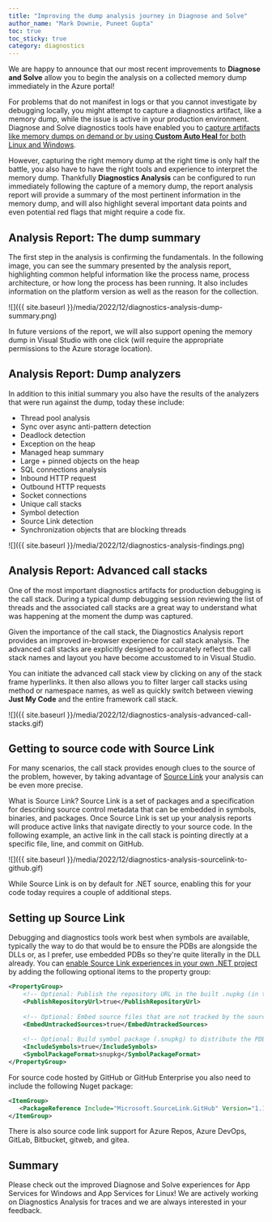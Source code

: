 ```yaml
---
title: "Improving the dump analysis journey in Diagnose and Solve"
author_name: "Mark Downie, Puneet Gupta"
toc: true
toc_sticky: true
category: diagnostics
---
```


We are happy to announce that our most recent improvements to **Diagnose and Solve** allow you to begin the analysis on a collected memory dump immediately in the Azure portal!

For problems that do not manifest in logs or that you cannot investigate by debugging locally, you might attempt to capture a diagnostics artifact, like a memory dump, while the issue is active in your production environment. Diagnose and Solve diagnostics tools have enabled you to [capture artifacts like memory dumps on demand or by using **Custom Auto Heal** for both Linux and Windows](https://azure.github.io/AppService/2021/11/01/Diagnostic-Tools-for-ASP-NET-Core-Linux-apps-are-now-publicly-available.html).

However, capturing the right memory dump at the right time is only half the battle, you also have to have the right tools and experience to interpret the memory dump. Thankfully **Diagnostics Analysis** can be configured to run immediately following the capture of a memory dump, the report analysis report will provide a summary of the most pertinent information in the memory dump, and will also highlight several important data points and even potential red flags that might require a code fix.

## Analysis Report: The dump summary

The first step in the analysis is confirming the fundamentals. In the following image, you can see the summary presented by the analysis report, highlighting common helpful information like the process name, process architecture, or how long the process has been running. It also includes information on the platform version as well as the reason for the collection.

![]({{ site.baseurl }}/media/2022/12/diagnostics-analysis-dump-summary.png)

In future versions of the report, we will also support opening the memory dump in Visual Studio with one click (will require the appropriate permissions to the Azure storage location).

## Analysis Report: Dump analyzers

In addition to this initial summary you also have the results of the analyzers that were run against the dump, today these include:

- Thread pool analysis
- Sync over async anti-pattern detection
- Deadlock detection
- Exception on the heap
- Managed heap summary
- Large + pinned objects on the heap
- SQL connections analysis
- Inbound HTTP request
- Outbound HTTP requests
- Socket connections
- Unique call stacks
- Symbol detection
- Source Link detection
- Synchronization objects that are blocking threads

![]({{ site.baseurl }}/media/2022/12/diagnostics-analysis-findings.png)

## Analysis Report: Advanced call stacks

One of the most important diagnostics artifacts for production debugging is the call stack. During a typical dump debugging session reviewing the list of threads and the associated call stacks are a great way to understand what was happening at the moment the dump was captured.

Given the importance of the call stack, the Diagnostics Analysis report provides an improved in-browser experience for call stack analysis. The advanced call stacks are explicitly designed to accurately reflect the call stack names and layout you have become accustomed to in Visual Studio.

You can initiate the advanced call stack view by clicking on any of the stack frame hyperlinks. It then also allows you to filter larger call stacks using method or namespace names, as well as quickly switch between viewing **Just My Code** and the entire framework call stack.

![]({{ site.baseurl }}/media/2022/12/diagnostics-analysis-advanced-call-stacks.gif)

## Getting to source code with Source Link

For many scenarios, the call stack provides enough clues to the source of the problem, however, by taking advantage of [Source Link](https://github.com/dotnet/sourcelink/blob/main/README.md) your analysis can be even more precise.

What is Source Link? Source Link is a set of packages and a specification for describing source control metadata that can be embedded in symbols, binaries, and packages. Once Source Link is set up your analysis reports will produce active links that navigate directly to your source code. In the following example, an active link in the call stack is pointing directly at a specific file, line, and commit on GitHub.

![]({{ site.baseurl }}/media/2022/12/diagnostics-analysis-sourcelink-to-github.gif)

While Source Link is on by default for .NET source, enabling this for your code today requires a couple of additional steps.

## Setting up Source Link

Debugging and diagnostics tools work best when symbols are available, typically the way to do that would be to ensure the PDBs are alongside the DLLs or, as I prefer, use embedded PDBs so they're quite literally in the DLL already. You can [enable Source Link experiences in your own .NET project](https://github.com/dotnet/sourcelink/blob/main/README.md#using-source-link-in-net-projects) by adding the following optional items to the property group:

```xml
<PropertyGroup>
    <!-- Optional: Publish the repository URL in the built .nupkg (in the NuSpec <Repository> element) -->
    <PublishRepositoryUrl>true</PublishRepositoryUrl>
 
    <!-- Optional: Embed source files that are not tracked by the source control manager in the PDB -->
    <EmbedUntrackedSources>true</EmbedUntrackedSources>
  
    <!-- Optional: Build symbol package (.snupkg) to distribute the PDB containing Source Link -->
    <IncludeSymbols>true</IncludeSymbols>
    <SymbolPackageFormat>snupkg</SymbolPackageFormat>
</PropertyGroup>
```

For source code hosted by GitHub or GitHub Enterprise you also need to include the following Nuget package:

```xml
<ItemGroup>
   <PackageReference Include="Microsoft.SourceLink.GitHub" Version="1.1.1" PrivateAssets="All"/>
</ItemGroup>
```

There is also source code link support for Azure Repos, Azure DevOps, GitLab, Bitbucket, gitweb, and gitea.

## Summary

Please check out the improved Diagnose and Solve experiences for App Services for Windows and App Services for Linux! We are actively working on Diagnostics Analysis for traces and we are always interested in your feedback.

